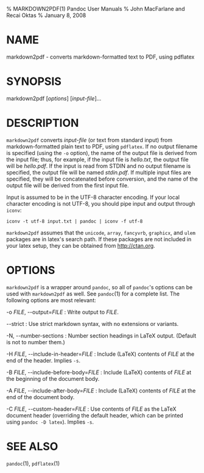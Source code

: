% MARKDOWN2PDF(1) Pandoc User Manuals
% John MacFarlane and Recai Oktas
% January 8, 2008

# NAME

markdown2pdf - converts markdown-formatted text to PDF, using pdflatex 

# SYNOPSIS

markdown2pdf [*options*] [*input-file*]...

# DESCRIPTION

`markdown2pdf` converts *input-file* (or text from standard 
input) from markdown-formatted plain text to PDF, using `pdflatex`.
If no output filename is specified (using the `-o` option),
the name of the output file is derived from the input file; thus, for
example, if the input file is *hello.txt*, the output file will be
*hello.pdf*.  If the input is read from STDIN and no output filename
is specified, the output file will be named *stdin.pdf*.  If multiple
input files are specified, they will be concatenated before conversion,
and the name of the output file will be derived from the first input file.

Input is assumed to be in the UTF-8 character encoding.  If your
local character encoding is not UTF-8, you should pipe input and
output through `iconv`:

    iconv -t utf-8 input.txt | pandoc | iconv -f utf-8

`markdown2pdf` assumes that the `unicode`, `array`, `fancyvrb`,
`graphicx`, and `ulem` packages are in latex's search path. If these
packages are not included in your latex setup, they can be obtained from
<http://ctan.org>.

# OPTIONS

`markdown2pdf` is a wrapper around `pandoc`, so all of
`pandoc`'s options can be used with `markdown2pdf` as well.
See `pandoc`(1) for a complete list.
The following options are most relevant:

-o *FILE*, \--output=*FILE*
:   Write output to *FILE*.

\--strict
:   Use strict markdown syntax, with no extensions or variants.

-N, \--number-sections
:   Number section headings in LaTeX output.  (Default is not to number them.)

-H *FILE*, \--include-in-header=*FILE*
:   Include (LaTeX) contents of *FILE* at the end of the header.  Implies
    `-s`.

-B *FILE*, \--include-before-body=*FILE*
:   Include (LaTeX) contents of *FILE* at the beginning of the document body.

-A *FILE*, \--include-after-body=*FILE*
:   Include (LaTeX) contents of *FILE* at the end of the document body.

-C *FILE*, \--custom-header=*FILE*
:   Use contents of *FILE*
    as the LaTeX document header (overriding the default header, which can be
    printed using `pandoc -D latex`).  Implies `-s`.

# SEE ALSO

`pandoc`(1), `pdflatex`(1)
